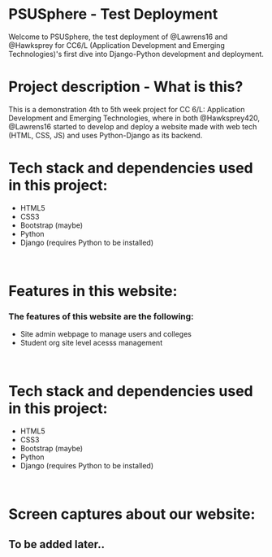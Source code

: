 # PSUSphere - Test Deployment
Welcome to PSUSphere, the test deployment of @Lawrens16 and @Hawksprey for CC6/L (Application Development and Emerging Technologies)'s first dive into Django-Python development and deployment.

# Project description - What is this?
This is a demonstration 4th to 5th week project for CC 6/L: Application Development and Emerging Technologies, where in both @Hawksprey420, @Lawrens16 started to develop and deploy a website made with web tech (HTML, CSS, JS) and uses Python-Django as its backend.
<br>

# Tech stack and dependencies used in this project:
- HTML5<br>
- CSS3 <br>
- Bootstrap (maybe)<br>
- Python<br>
- Django (requires Python to be installed)<br>
<br>

# Features in this website:
<h3>The features of this website are the following:</h3>

- Site admin webpage to manage users and colleges
- Student org site level acesss management

<br>

# Tech stack and dependencies used in this project:
- HTML5<br>
- CSS3 <br>
- Bootstrap (maybe)<br>
- Python<br>
- Django (requires Python to be installed)<br>
<br>

# Screen captures about our website:
<h2>To be added later..</h2>